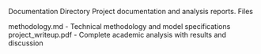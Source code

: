 Documentation Directory
Project documentation and analysis reports.
Files

methodology.md - Technical methodology and model specifications
project_writeup.pdf - Complete academic analysis with results and discussion
